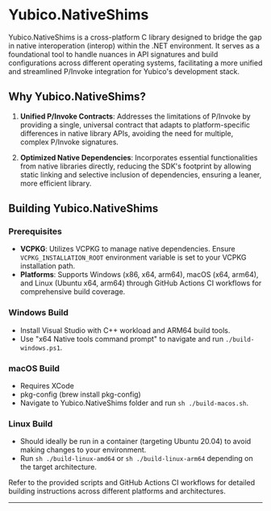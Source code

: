 # Yubico.NativeShims

Yubico.NativeShims is a cross-platform C library designed to bridge the gap in native interoperation (interop) within the .NET environment. It serves as a foundational tool to handle nuances in API signatures and build configurations across different operating systems, facilitating a more unified and streamlined P/Invoke integration for Yubico's development stack.

## Why Yubico.NativeShims?

1. **Unified P/Invoke Contracts**: Addresses the limitations of P/Invoke by providing a single, universal contract that adapts to platform-specific differences in native library APIs, avoiding the need for multiple, complex P/Invoke signatures.

2. **Optimized Native Dependencies**: Incorporates essential functionalities from native libraries directly, reducing the SDK's footprint by allowing static linking and selective inclusion of dependencies, ensuring a leaner, more efficient library.

## Building Yubico.NativeShims

### Prerequisites

- **VCPKG**: Utilizes VCPKG to manage native dependencies. Ensure `VCPKG_INSTALLATION_ROOT` environment variable is set to your VCPKG installation path.
- **Platforms**: Supports Windows (x86, x64, arm64), macOS (x64, arm64), and Linux (Ubuntu x64, arm64) through GitHub Actions CI workflows for comprehensive build coverage.

### Windows Build

- Install Visual Studio with C++ workload and ARM64 build tools.
- Use "x64 Native tools command prompt" to navigate and run `./build-windows.ps1`.

### macOS Build

- Requires XCode
- pkg-config (brew install pkg-config) 
- Navigate to Yubico.NativeShims folder and run `sh ./build-macos.sh`.

### Linux Build

- Should ideally be run in a container (targeting Ubuntu 20.04) to avoid making changes to your environment.
- Run `sh ./build-linux-amd64` or `sh ./build-linux-arm64` depending on the target architecture.

Refer to the provided scripts and GitHub Actions CI workflows for detailed building instructions across different platforms and architectures.

---